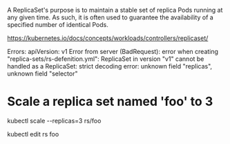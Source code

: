 A ReplicaSet's purpose is to maintain a stable set of replica Pods running at any given time. As such, it is often used to guarantee the availability of a specified number of identical Pods.

https://kubernetes.io/docs/concepts/workloads/controllers/replicaset/

Errors:
apiVersion: v1
Error from server (BadRequest): error when creating "replica-sets/rs-defenition.yml": ReplicaSet in version "v1" cannot be handled as a ReplicaSet: strict decoding error: unknown field "replicas", unknown field "selector"

 # Scale a replica set named 'foo' to 3
  kubectl scale --replicas=3 rs/foo

  kubectl edit rs foo